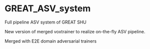 # GREAT_ASV_system

Full pipeline ASV system of GREAT SHU

New version of merged voxtrainer to realize on-the-fly ASV pipeline.

Merged with E2E domain adversarial trainers